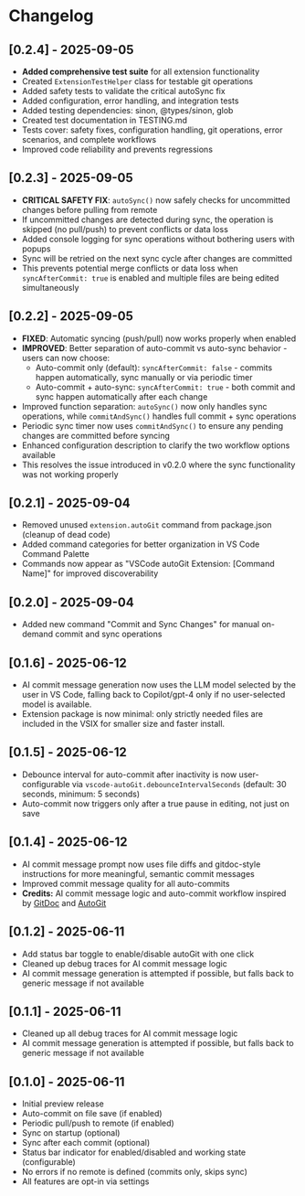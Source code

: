 # Changelog

## [0.2.4] - 2025-09-05
- **Added comprehensive test suite** for all extension functionality
- Created `ExtensionTestHelper` class for testable git operations
- Added safety tests to validate the critical autoSync fix
- Added configuration, error handling, and integration tests
- Added testing dependencies: sinon, @types/sinon, glob
- Created test documentation in TESTING.md
- Tests cover: safety fixes, configuration handling, git operations, error scenarios, and complete workflows
- Improved code reliability and prevents regressions

## [0.2.3] - 2025-09-05
- **CRITICAL SAFETY FIX**: `autoSync()` now safely checks for uncommitted changes before pulling from remote
- If uncommitted changes are detected during sync, the operation is skipped (no pull/push) to prevent conflicts or data loss
- Added console logging for sync operations without bothering users with popups
- Sync will be retried on the next sync cycle after changes are committed
- This prevents potential merge conflicts or data loss when `syncAfterCommit: true` is enabled and multiple files are being edited simultaneously

## [0.2.2] - 2025-09-05
- **FIXED**: Automatic syncing (push/pull) now works properly when enabled
- **IMPROVED**: Better separation of auto-commit vs auto-sync behavior - users can now choose:
  - Auto-commit only (default): `syncAfterCommit: false` - commits happen automatically, sync manually or via periodic timer
  - Auto-commit + auto-sync: `syncAfterCommit: true` - both commit and sync happen automatically after each change
- Improved function separation: `autoSync()` now only handles sync operations, while `commitAndSync()` handles full commit + sync operations
- Periodic sync timer now uses `commitAndSync()` to ensure any pending changes are committed before syncing
- Enhanced configuration description to clarify the two workflow options available
- This resolves the issue introduced in v0.2.0 where the sync functionality was not working properly

## [0.2.1] - 2025-09-04
- Removed unused `extension.autoGit` command from package.json (cleanup of dead code)
- Added command categories for better organization in VS Code Command Palette
- Commands now appear as "VSCode autoGit Extension: [Command Name]" for improved discoverability

## [0.2.0] - 2025-09-04
- Added new command "Commit and Sync Changes" for manual on-demand commit and sync operations

## [0.1.6] - 2025-06-12
- AI commit message generation now uses the LLM model selected by the user in VS Code, falling back to Copilot/gpt-4 only if no user-selected model is available.
- Extension package is now minimal: only strictly needed files are included in the VSIX for smaller size and faster install.

## [0.1.5] - 2025-06-12
- Debounce interval for auto-commit after inactivity is now user-configurable via `vscode-autoGit.debounceIntervalSeconds` (default: 30 seconds, minimum: 5 seconds)
- Auto-commit now triggers only after a true pause in editing, not just on save

## [0.1.4] - 2025-06-12
- AI commit message prompt now uses file diffs and gitdoc-style instructions for more meaningful, semantic commit messages
- Improved commit message quality for all auto-commits
- **Credits:** AI commit message logic and auto-commit workflow inspired by [GitDoc](https://github.com/lostintangent/gitdoc) and [AutoGit](https://github.com/Sonica-B/AutoGit/tree/main)

## [0.1.2] - 2025-06-11
- Add status bar toggle to enable/disable autoGit with one click
- Cleaned up debug traces for AI commit message logic
- AI commit message generation is attempted if possible, but falls back to generic message if not available

## [0.1.1] - 2025-06-11
- Cleaned up all debug traces for AI commit message logic
- AI commit message generation is attempted if possible, but falls back to generic message if not available

## [0.1.0] - 2025-06-11
- Initial preview release
- Auto-commit on file save (if enabled)
- Periodic pull/push to remote (if enabled)
- Sync on startup (optional)
- Sync after each commit (optional)
- Status bar indicator for enabled/disabled and working state (configurable)
- No errors if no remote is defined (commits only, skips sync)
- All features are opt-in via settings
